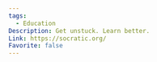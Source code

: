 ```yaml
---
tags:
  - Education
Description: Get unstuck. Learn better.
Link: https://socratic.org/
Favorite: false
---
```

